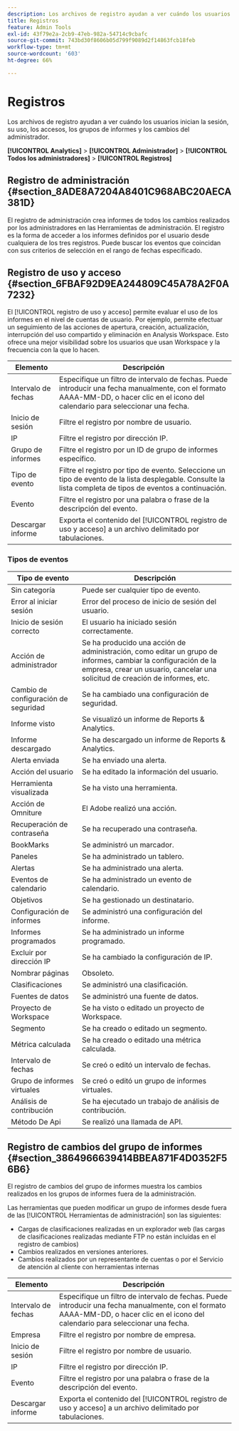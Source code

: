 ```yaml
---
description: Los archivos de registro ayudan a ver cuándo los usuarios inician la sesión, su uso, los accesos, los grupos de informes y los cambios del administrador.
title: Registros
feature: Admin Tools
exl-id: 43f79e2a-2cb9-47eb-982a-54714c9cbafc
source-git-commit: 743bd30f8606b05d799f9089d2f14863fcb18feb
workflow-type: tm+mt
source-wordcount: '603'
ht-degree: 66%

---
```


# Registros

Los archivos de registro ayudan a ver cuándo los usuarios inician la sesión, su uso, los accesos, los grupos de informes y los cambios del administrador.

**[!UICONTROL Analytics]** > **[!UICONTROL Administrador]** > **[!UICONTROL Todos los administradores]** > **[!UICONTROL Registros]**

## Registro de administración {#section_8ADE8A7204A8401C968ABC20AECA381D}

El registro de administración crea informes de todos los cambios realizados por los administradores en las Herramientas de administración. El registro es la forma de acceder a los informes definidos por el usuario desde cualquiera de los tres registros. Puede buscar los eventos que coincidan con sus criterios de selección en el rango de fechas especificado.

## Registro de uso y acceso {#section_6FBAF92D9EA244809C45A78A2F0A7232}

El [!UICONTROL registro de uso y acceso] permite evaluar el uso de los informes en el nivel de cuentas de usuario. Por ejemplo, permite efectuar un seguimiento de las acciones de apertura, creación, actualización, interrupción del uso compartido y eliminación en Analysis Workspace. Esto ofrece una mejor visibilidad sobre los usuarios que usan Workspace y la frecuencia con la que lo hacen.

| Elemento | Descripción |
|---|---|
| Intervalo de fechas | Especifique un filtro de intervalo de fechas. Puede introducir una fecha manualmente, con el formato AAAA-MM-DD, o hacer clic en el icono del calendario para seleccionar una fecha. |
| Inicio de sesión | Filtre el registro por nombre de usuario. |
| IP | Filtre el registro por dirección IP. |
| Grupo de informes | Filtre el registro por un ID de grupo de informes específico. |
| Tipo de evento | Filtre el registro por tipo de evento. Seleccione un tipo de evento de la lista desplegable. Consulte la lista completa de tipos de eventos a continuación. |
| Evento | Filtre el registro por una palabra o frase de la descripción del evento. |
| Descargar informe | Exporta el contenido del [!UICONTROL registro de uso y acceso] a un archivo delimitado por tabulaciones. |

### Tipos de eventos

| Tipo de evento | Descripción |
| --- | --- |
| Sin categoría | Puede ser cualquier tipo de evento. |
| Error al iniciar sesión | Error del proceso de inicio de sesión del usuario. |
| Inicio de sesión correcto | El usuario ha iniciado sesión correctamente. |
| Acción de administrador | Se ha producido una acción de administración, como editar un grupo de informes, cambiar la configuración de la empresa, crear un usuario, cancelar una solicitud de creación de informes, etc. |
| Cambio de configuración de seguridad | Se ha cambiado una configuración de seguridad. |
| Informe visto | Se visualizó un informe de Reports &amp; Analytics. |
| Informe descargado | Se ha descargado un informe de Reports &amp; Analytics. |
| Alerta enviada | Se ha enviado una alerta. |
| Acción del usuario | Se ha editado la información del usuario. |
| Herramienta visualizada | Se ha visto una herramienta. |
| Acción de Omniture | El Adobe realizó una acción. |
| Recuperación de contraseña | Se ha recuperado una contraseña. |
| BookMarks | Se administró un marcador. |
| Paneles | Se ha administrado un tablero. |
| Alertas | Se ha administrado una alerta. |
| Eventos de calendario | Se ha administrado un evento de calendario. |
| Objetivos | Se ha gestionado un destinatario. |
| Configuración de informes | Se administró una configuración del informe. |
| Informes programados | Se ha administrado un informe programado. |
| Excluir por dirección IP | Se ha cambiado la configuración de IP. |
| Nombrar páginas | Obsoleto. |
| Clasificaciones | Se administró una clasificación. |
| Fuentes de datos | Se administró una fuente de datos. |
| Proyecto de Workspace | Se ha visto o editado un proyecto de Workspace. |
| Segmento | Se ha creado o editado un segmento. |
| Métrica calculada | Se ha creado o editado una métrica calculada. |
| Intervalo de fechas | Se creó o editó un intervalo de fechas. |
| Grupo de informes virtuales | Se creó o editó un grupo de informes virtuales. |
| Análisis de contribución | Se ha ejecutado un trabajo de análisis de contribución. |
| Método De Api | Se realizó una llamada de API. |


## Registro de cambios del grupo de informes {#section_3864966639414BBEA871F4D0352F56B6}

El registro de cambios del grupo de informes muestra los cambios realizados en los grupos de informes fuera de la administración.

Las herramientas que pueden modificar un grupo de informes desde fuera de las [!UICONTROL Herramientas de administración] son las siguientes:

* Cargas de clasificaciones realizadas en un explorador web (las cargas de clasificaciones realizadas mediante FTP no están incluidas en el registro de cambios)
* Cambios realizados en versiones anteriores.
* Cambios realizados por un representante de cuentas o por el Servicio de atención al cliente con herramientas internas

| Elemento | Descripción |
|---|---|
| Intervalo de fechas | Especifique un filtro de intervalo de fechas. Puede introducir una fecha manualmente, con el formato AAAA-MM-DD, o hacer clic en el icono del calendario para seleccionar una fecha. |
| Empresa | Filtre el registro por nombre de empresa. |
| Inicio de sesión | Filtre el registro por nombre de usuario. |
| IP | Filtre el registro por dirección IP. |
| Evento | Filtre el registro por una palabra o frase de la descripción del evento. |
| Descargar informe | Exporta el contenido del [!UICONTROL registro de uso y acceso] a un archivo delimitado por tabulaciones. |
